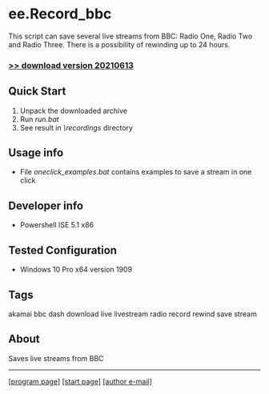 # ee.Record_bbc

This script can save several live streams from BBC: Radio One, Radio Two and Radio Three. There is a possibility of rewinding up to 24 hours.

### [>> download version 20210613](https://github.com/rytsikau/ee.record_bbc/releases/download/20210613/ee.record_bbc.zip)



## Quick Start

1. Unpack the downloaded archive
2. Run *run.bat*
3. See result in *\recordings* directory



## Usage info

* File *oneclick_examples.bat* contains examples to save a stream in one click



## Developer info

* Powershell ISE 5.1 x86



## Tested Configuration

* Windows 10 Pro x64 version 1909



## Tags

akamai bbc dash download live livestream radio record rewind save stream



## About

Saves live streams from BBC

---
[[program page]](https://rytsikau.github.io/ee.record_bbc) [[start page]](https://rytsikau.github.io) [[author e-mail]](mailto:y.rytsikau@gmail.com)
